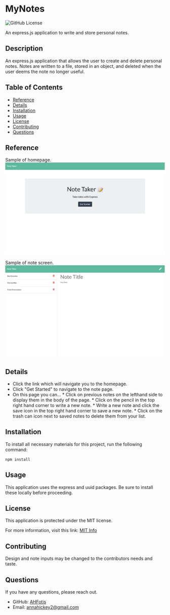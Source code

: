# MyNotes

![GitHub License](https://img.shields.io/badge/License-MIT-blue.svg)

An express.js application to write and store personal notes.

## Description

An express.js application that allows the user to create and delete personal notes. Notes are written to a file, stored in an object, and deleted when the user deems the note no longer useful.

## Table of Contents

* [Reference](#reference)
* [Details](#details)
* [Installation](#installation)
* [Usage](#usage)
* [License](#license)
* [Contributing](#contributing)
* [Questions](#questions)
  
## Reference

  Sample of homepage.
 ![SampleTeam](Develop/Reference/NoteTakerHome.png)

  Sample of note screen.
  ![Terminal Shot](Develop/Reference/NoteTakerPage.png)


## Details
  * Click the link which will navigate you to the homepage. 
  * Click "Get Started" to navigate to the note page.
  * On this page you can...
        * Click on previous notes on the lefthand side to display them in the body of the page. 
        * Click on the pencil in the top right hand corner to write a new note.
        * Write a new note and click the save icon in the top right hand corner to save a new note.
        * Click on the trash can icon next to saved notes to delete them from your list.

## Installation

To install all necessary materials for this project, run the following command:

```
npm install
```

## Usage

This application uses the express and uuid packages. Be sure to install these locally before proceeding.

## License

This application is protected under the MIT license.

For more information, visit this link: [MIT Info](https://opensource.org/licenses/MIT)

## Contributing
Design and note inputs may be changed to the contributors needs and taste.

## Questions

If you have any questions, please reach out.
* GitHub: [AHFotis](https://github.com/AHFotis)
* Email: annahickey2@gmail.com

